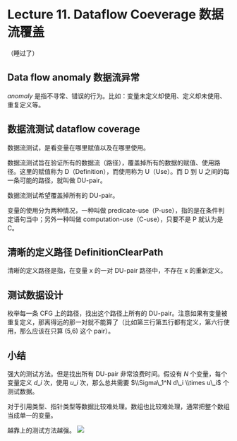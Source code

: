 
Lecture 11\. Dataflow Coeverage 数据流覆盖
=====================================


（睡过了）


Data flow anomaly 数据流异常
-----------------------


*anomaly* 是指不寻常、错误的行为。比如：变量未定义却使用、定义却未使用、重复定义等。


数据流测试 dataflow coverage
-----------------------


数据流测试，是看变量在哪里赋值以及在哪里使用。


数据流测试旨在验证所有的数据流（路径），覆盖掉所有的数据的赋值、使用路径。这里的赋值称为 D（Definition），而使用称为 U（Use）。而 D 到 U 之间的每一条可能的路径，就叫做 DU\-pair。


数据流测试希望覆盖掉所有的 DU\-pair。


变量的使用分为两种情况，一种叫做 predicate\-use（P\-use），指的是在条件判定语句当中；另外一种叫做 computation\-use（C\-use），只要不是 P 就认为是 C。


清晰的定义路径 DefinitionClearPath
---------------------------


清晰的定义路径是指，在变量 x 的一对 DU\-pair 路径中，不存在 x 的重新定义。


测试数据设计
------


枚举每一条 CFG 上的路径，找出这个路径上所有的 DU\-pair。注意如果有变量被重复定义，那离得远的那一对就不能算了（比如第三行第五行都有定义，第六行使用，那么应该在只算 (5,6\) 这个 pair）。


小结
--


强大的测试方法。但是找出所有 DU\-pair 非常浪费时间。假设有 $N$ 个变量，每个变量定义 $d\_i$ 次，使用 $u\_i$ 次，那么总共需要 $\\Sigma\_1^N d\_i \\times u\_i$ 个测试数据。


对于引用类型、指针类型等数据比较难处理。数组也比较难处理，通常把整个数组当成单一的变量。


越靠上的测试方法越强。
![](https://s2.loli.net/2022/12/27/KyW8IsPS9YUqvVR.png)


